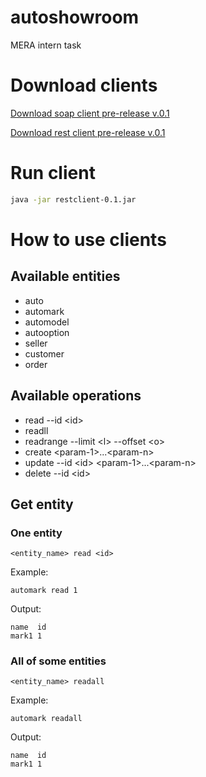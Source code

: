 # autoshowroom
MERA intern task


# Download clients

[Download soap client pre-release v.0.1](https://github.com/borisgk98/autoshowroom/releases/download/0.1/soapclient-0.1.jar)

[Download rest client pre-release v.0.1](https://github.com/borisgk98/autoshowroom/releases/download/0.1/restclient-0.1.jar)

# Run client

```bash
java -jar restclient-0.1.jar
```

# How to use clients
## Available entities
* auto
* automark
* automodel
* autooption
* seller
* customer
* order

## Available operations
* read --id \<id\>
* readll
* readrange --limit \<l\> --offset \<o\>
* create \<param-1\>...\<param-n\>
* update --id \<id\> \<param-1\>...\<param-n\>
* delete --id \<id\>

## Get entity
### One entity
```
<entity_name> read <id> 
```
Example:
```
automark read 1
```
Output:
```
name  id 
mark1 1  
```
### All of some entities
```
<entity_name> readall 
```
Example:
```
automark readall
```
Output:
```
name  id 
mark1 1  
```
